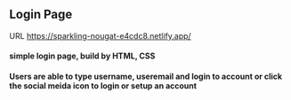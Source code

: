 ## Login Page

URL <https://sparkling-nougat-e4cdc8.netlify.app/>

#### simple login page, build by HTML, CSS
#### Users are able to type username, useremail and login to account or click the social meida icon to login or setup an account
